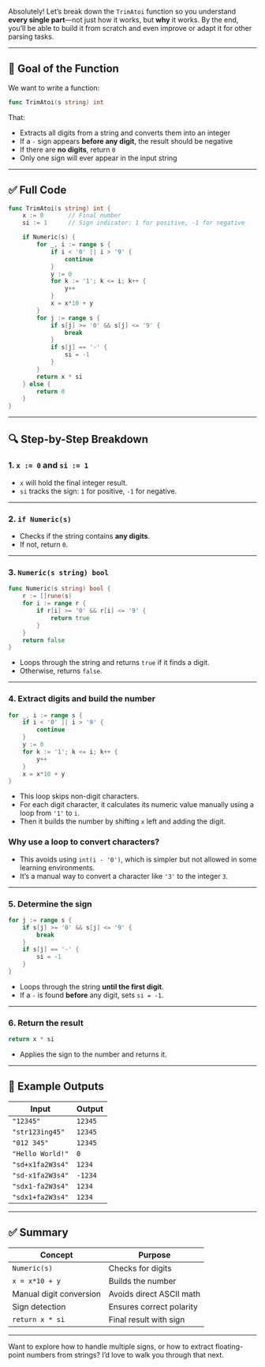 Absolutely! Let’s break down the `TrimAtoi` function so you understand **every single part**—not just how it works, but **why** it works. By the end, you’ll be able to build it from scratch and even improve or adapt it for other parsing tasks.

---

## 🧠 Goal of the Function

We want to write a function:

```go
func TrimAtoi(s string) int
```

That:

- Extracts all digits from a string and converts them into an integer
- If a `-` sign appears **before any digit**, the result should be negative
- If there are **no digits**, return `0`
- Only one sign will ever appear in the input string

---

## ✅ Full Code

```go
func TrimAtoi(s string) int {
	x := 0       // Final number
	si := 1      // Sign indicator: 1 for positive, -1 for negative

	if Numeric(s) {
		for _, i := range s {
			if i < '0' || i > '9' {
				continue
			}
			y := 0
			for k := '1'; k <= i; k++ {
				y++
			}
			x = x*10 + y
		}
		for j := range s {
			if s[j] >= '0' && s[j] <= '9' {
				break
			}
			if s[j] == '-' {
				si = -1
			}
		}
		return x * si
	} else {
		return 0
	}
}
```

---

## 🔍 Step-by-Step Breakdown

### 1. `x := 0` and `si := 1`

- `x` will hold the final integer result.
- `si` tracks the sign: `1` for positive, `-1` for negative.

---

### 2. `if Numeric(s)`

- Checks if the string contains **any digits**.
- If not, return `0`.

---

### 3. `Numeric(s string) bool`

```go
func Numeric(s string) bool {
	r := []rune(s)
	for i := range r {
		if r[i] >= '0' && r[i] <= '9' {
			return true
		}
	}
	return false
}
```

- Loops through the string and returns `true` if it finds a digit.
- Otherwise, returns `false`.

---

### 4. Extract digits and build the number

```go
for _, i := range s {
	if i < '0' || i > '9' {
		continue
	}
	y := 0
	for k := '1'; k <= i; k++ {
		y++
	}
	x = x*10 + y
}
```

- This loop skips non-digit characters.
- For each digit character, it calculates its numeric value manually using a loop from `'1'` to `i`.
- Then it builds the number by shifting `x` left and adding the digit.

### Why use a loop to convert characters?

- This avoids using `int(i - '0')`, which is simpler but not allowed in some learning environments.
- It’s a manual way to convert a character like `'3'` to the integer `3`.

---

### 5. Determine the sign

```go
for j := range s {
	if s[j] >= '0' && s[j] <= '9' {
		break
	}
	if s[j] == '-' {
		si = -1
	}
}
```

- Loops through the string **until the first digit**.
- If a `-` is found **before** any digit, sets `si = -1`.

---

### 6. Return the result

```go
return x * si
```

- Applies the sign to the number and returns it.

---

## 🧪 Example Outputs

| Input                  | Output |
|------------------------|--------|
| `"12345"`              | `12345` |
| `"str123ing45"`        | `12345` |
| `"012 345"`            | `12345` |
| `"Hello World!"`       | `0`     |
| `"sd+x1fa2W3s4"`       | `1234`  |
| `"sd-x1fa2W3s4"`       | `-1234` |
| `"sdx1-fa2W3s4"`       | `1234`  |
| `"sdx1+fa2W3s4"`       | `1234`  |

---

## ✅ Summary

| Concept | Purpose |
|--------|---------|
| `Numeric(s)` | Checks for digits |
| `x = x*10 + y` | Builds the number |
| Manual digit conversion | Avoids direct ASCII math |
| Sign detection | Ensures correct polarity |
| `return x * si` | Final result with sign |

---

Want to explore how to handle multiple signs, or how to extract floating-point numbers from strings? I’d love to walk you through that next.
